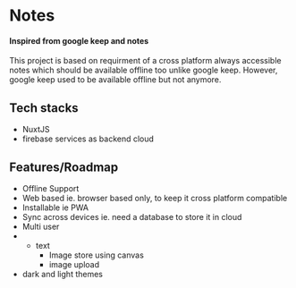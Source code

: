 # Notes
#### Inspired from google keep and notes
This project is based on requirment of a cross platform always accessible notes which should be available offline too unlike google keep. However, google keep used to be available offline but not anymore.

## Tech stacks
* NuxtJS
* firebase services as backend cloud

## Features/Roadmap
* Offline Support
* Web based ie. browser based only, to keep it cross platform compatible
* Installable ie PWA
* Sync across devices ie. need a database to store it in cloud
* Multi user
* - text
	- Image store using canvas
	- image upload
* dark and light themes